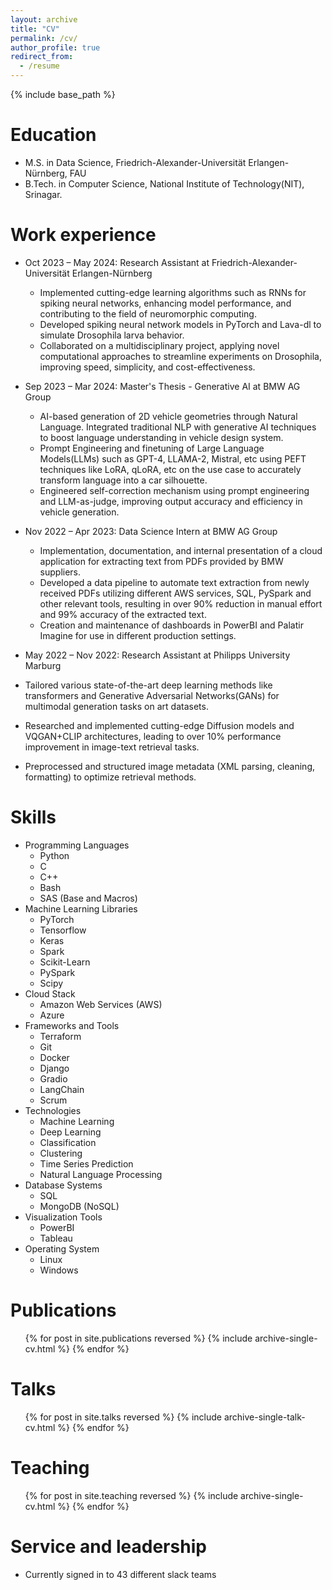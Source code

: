 ```yaml
---
layout: archive
title: "CV"
permalink: /cv/
author_profile: true
redirect_from:
  - /resume
---
```


{% include base_path %}

Education
======
* M.S. in Data Science, Friedrich-Alexander-Universität Erlangen-Nürnberg, FAU
* B.Tech. in Computer Science, National Institute of Technology(NIT), Srinagar.

Work experience
======

* Oct 2023 – May 2024: Research Assistant at Friedrich-Alexander-Universität Erlangen-Nürnberg
  * Implemented cutting-edge learning algorithms such as RNNs for spiking neural networks, enhancing model performance, and contributing to the field of neuromorphic computing.
  * Developed spiking neural network models in PyTorch and Lava-dl to simulate Drosophila larva behavior.
  * Collaborated on a multidisciplinary project, applying novel computational approaches to streamline experiments on Drosophila, improving speed, simplicity, and cost-effectiveness.

* Sep 2023 – Mar 2024: Master's Thesis - Generative AI at BMW AG Group
  * AI-based generation of 2D vehicle geometries through Natural Language. Integrated traditional NLP with generative AI techniques to boost language understanding in vehicle design system.
  * Prompt Engineering and finetuning of Large Language Models(LLMs) such as GPT-4, LLAMA-2, Mistral, etc using PEFT techniques like LoRA, qLoRA, etc on the use case to accurately transform language into a car silhouette.
  * Engineered self-correction mechanism using prompt engineering and LLM-as-judge, improving output accuracy and efficiency in vehicle generation.

* Nov 2022 – Apr 2023: Data Science Intern at BMW AG Group
  * Implementation, documentation, and internal presentation of a cloud application for extracting text from PDFs provided by BMW suppliers.
  * Developed a data pipeline to automate text extraction from newly received PDFs utilizing different AWS services, SQL, PySpark and other relevant tools, resulting in over 90% reduction in manual effort and 99% accuracy of the extracted text.
  * Creation and maintenance of dashboards in PowerBI and Palatir Imagine for use in different production settings.

* May 2022 – Nov 2022: Research Assistant at Philipps University Marburg
*   Tailored various state-of-the-art deep learning methods like transformers and Generative Adversarial Networks(GANs) for multimodal generation tasks on art datasets.
*   Researched and implemented cutting-edge Diffusion models and VQGAN+CLIP architectures, leading to over 10% performance improvement in image-text retrieval tasks.
*   Preprocessed and structured image metadata (XML parsing, cleaning, formatting) to optimize retrieval methods.
  
Skills
======
* Programming Languages
  * Python
  * C
  * C++
  * Bash
  * SAS (Base and Macros)
* Machine Learning Libraries
  * PyTorch
  * Tensorflow
  * Keras
  * Spark
  * Scikit-Learn
  * PySpark
  * Scipy
* Cloud Stack
  * Amazon Web Services (AWS)
  * Azure
* Frameworks and Tools
  * Terraform
  * Git
  * Docker
  * Django
  * Gradio
  * LangChain
  * Scrum
* Technologies
  * Machine Learning
  * Deep Learning
  * Classification
  * Clustering
  * Time Series Prediction
  * Natural Language Processing
* Database Systems
  * SQL
  * MongoDB (NoSQL)
* Visualization Tools
  * PowerBI
  * Tableau
* Operating System
  * Linux
  * Windows

Publications
======
  <ul>{% for post in site.publications reversed %}
    {% include archive-single-cv.html %}
  {% endfor %}</ul>
  
Talks
======
  <ul>{% for post in site.talks reversed %}
    {% include archive-single-talk-cv.html  %}
  {% endfor %}</ul>
  
Teaching
======
  <ul>{% for post in site.teaching reversed %}
    {% include archive-single-cv.html %}
  {% endfor %}</ul>
  
Service and leadership
======
* Currently signed in to 43 different slack teams
